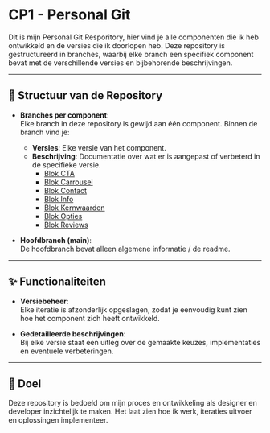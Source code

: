 # CP1 - Personal Git

Dit is mijn Personal Git Resporitory, hier vind je alle componenten die ik heb ontwikkeld en de versies die ik doorlopen heb. Deze repository is gestructureerd in branches, waarbij elke branch een specifiek component bevat met de verschillende versies en bijbehorende beschrijvingen.

---

## 📂 Structuur van de Repository

- **Branches per component**:  
  Elke branch in deze repository is gewijd aan één component. Binnen de branch vind je:  
  - **Versies**: Elke versie van het component.  
  - **Beschrijving**: Documentatie over wat er is aangepast of verbeterd in de specifieke versie.
    - [Blok CTA](https://github.com/Marijn-Snoeren/CP1/tree/Blok-CTA)
    - [Blok Carrousel](https://github.com/Marijn-Snoeren/CP1/tree/Blok-Carrousel)
    - [Blok Contact](https://github.com/Marijn-Snoeren/CP1/tree/Blok-Contact)
    - [Blok Info](https://github.com/Marijn-Snoeren/CP1/tree/Blok-Info)
    - [Blok Kernwaarden](https://github.com/Marijn-Snoeren/CP1/tree/Blok-Kernwaarden)
    - [Blok Opties](https://github.com/Marijn-Snoeren/CP1/tree/Blok-Opties)
    - [Blok Reviews](https://github.com/Marijn-Snoeren/CP1/tree/Blok-Reviews)

- **Hoofdbranch (main)**:  
  De hoofdbranch bevat alleen algemene informatie / de readme.

---

## ✨ Functionaliteiten

- **Versiebeheer**:  
  Elke iteratie is afzonderlijk opgeslagen, zodat je eenvoudig kunt zien hoe het component zich heeft ontwikkeld.

- **Gedetailleerde beschrijvingen**:  
  Bij elke versie staat een uitleg over de gemaakte keuzes, implementaties en eventuele verbeteringen.

---

## 🎯 Doel

Deze repository is bedoeld om mijn proces en ontwikkeling als designer en developer inzichtelijk te maken. Het laat zien hoe ik werk, iteraties uitvoer en oplossingen implementeer.
